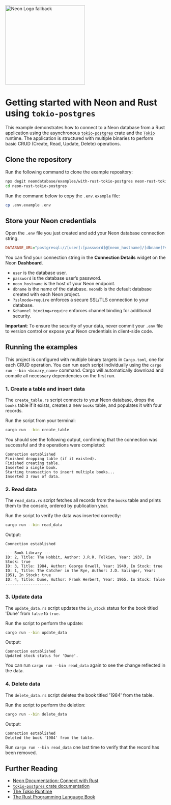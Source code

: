 <picture>
  <source media="(prefers-color-scheme: dark)" srcset="https://neon.com/brand/neon-logo-dark-color.svg">
  <source media="(prefers-color-scheme: light)" srcset="https://neon.com/brand/neon-logo-light-color.svg">
  <img width="250px" alt="Neon Logo fallback" src="https://neon.com/brand/neon-logo-dark-color.svg">
</picture>

# Getting started with Neon and Rust using `tokio-postgres`

This example demonstrates how to connect to a Neon database from a Rust application using the asynchronous [`tokio-postgres`](https://crates.io/crates/tokio-postgres) crate and the [`Tokio`](https://tokio.rs/) runtime. The application is structured with multiple binaries to perform basic CRUD (Create, Read, Update, Delete) operations.

## Clone the repository

Run the following command to clone the example repository:

```bash
npx degit neondatabase/examples/with-rust-tokio-postgres neon-rust-tokio-postgres
cd neon-rust-tokio-postgres
```

Run the command below to copy the `.env.example` file:

```bash
cp .env.example .env
```

## Store your Neon credentials

Open the `.env` file you just created and add your Neon database connection string.

```ini
DATABASE_URL="postgresql://[user]:[password]@[neon_hostname]/[dbname]?sslmode=require&channel_binding=require"
```

You can find your connection string in the **Connection Details** widget on the Neon **Dashboard**.

-   `user` is the database user.
-   `password` is the database user’s password.
-   `neon_hostname` is the host of your Neon endpoint.
-   `dbname` is the name of the database. `neondb` is the default database created with each Neon project.
-   `?sslmode=require` enforces a secure SSL/TLS connection to your database.
-   `&channel_binding=require` enforces channel binding for additional security.

**Important**: To ensure the security of your data, never commit your `.env` file to version control or expose your Neon credentials in client-side code.

## Running the examples

This project is configured with multiple binary targets in `Cargo.toml`, one for each CRUD operation. You can run each script individually using the `cargo run --bin <binary_name>` command. Cargo will automatically download and compile all necessary dependencies on the first run.

### 1. Create a table and insert data

The `create_table.rs` script connects to your Neon database, drops the `books` table if it exists, creates a new `books` table, and populates it with four records.

Run the script from your terminal:

```bash
cargo run --bin create_table
```

You should see the following output, confirming that the connection was successful and the operations were completed:

```text
Connection established
Finished dropping table (if it existed).
Finished creating table.
Inserted a single book.
Starting transaction to insert multiple books...
Inserted 3 rows of data.
```

### 2. Read data

The `read_data.rs` script fetches all records from the `books` table and prints them to the console, ordered by publication year.

Run the script to verify the data was inserted correctly:

```bash
cargo run --bin read_data
```

Output:

```text
Connection established

--- Book Library ---
ID: 2, Title: The Hobbit, Author: J.R.R. Tolkien, Year: 1937, In Stock: true
ID: 3, Title: 1984, Author: George Orwell, Year: 1949, In Stock: true
ID: 1, Title: The Catcher in the Rye, Author: J.D. Salinger, Year: 1951, In Stock: true
ID: 4, Title: Dune, Author: Frank Herbert, Year: 1965, In Stock: false
--------------------
```

### 3. Update data

The `update_data.rs` script updates the `in_stock` status for the book titled 'Dune' from `false` to `true`.

Run the script to perform the update:

```bash
cargo run --bin update_data
```

Output:

```text
Connection established
Updated stock status for 'Dune'.
```

You can run `cargo run --bin read_data` again to see the change reflected in the data.

### 4. Delete data

The `delete_data.rs` script deletes the book titled '1984' from the table.

Run the script to perform the deletion:

```bash
cargo run --bin delete_data
```

Output:

```text
Connection established
Deleted the book '1984' from the table.
```

Run `cargo run --bin read_data` one last time to verify that the record has been removed.

## Further Reading

-   [Neon Documentation: Connect with Rust](https://neon.com/docs/guides/rust)
-   [`tokio-postgres` crate documentation](https://docs.rs/tokio-postgres/latest/tokio_postgres/)
-   [The Tokio Runtime](https://tokio.rs/)
-   [The Rust Programming Language Book](https://doc.rust-lang.org/book/)
